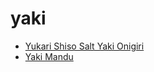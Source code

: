 # yaki

 * [Yukari Shiso Salt Yaki Onigiri](index/y/yukari-shiso-salt-yaki-onigiri-365590.json)
 * [Yaki Mandu](index/y/yaki-mandu.json)
